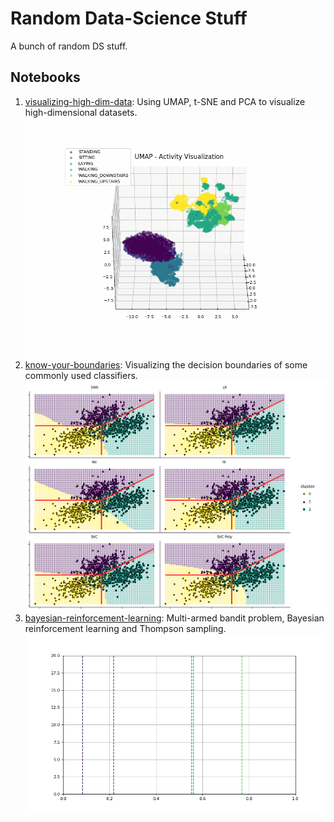 # Random Data-Science Stuff

A bunch of random DS stuff.

## Notebooks

1. [visualizing-high-dim-data](https://github.com/AvivNavon/radss/blob/master/notebooks/visualizing-high-dim-data.ipynb):
    Using UMAP, t-SNE and PCA to visualize high-dimensional datasets.
    ![](images/umap.gif)
2. [know-your-boundaries](https://github.com/AvivNavon/radss/blob/master/notebooks/know-your-boundaries.ipynb):
    Visualizing the decision boundaries of some commonly used classifiers.
    ![](images/boundaries.png)
3. [bayesian-reinforcement-learning](https://github.com/AvivNavon/radss/blob/master/notebooks/bayesian-reinforcement-learning.ipynb):
    Multi-armed bandit problem, Bayesian reinforcement learning and Thompson sampling.
    ![](images/ts-brl.gif)

